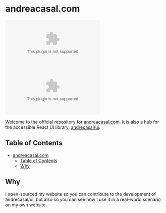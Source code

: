 # andreacasal.com

![GitHub last commit](https://img.shields.io/github/last-commit/andrecasal/andreacasal.com)
![GitHub license](https://img.shields.io/github/license/andrecasal/andreacasal.com)

Welcome to the official repository for [andreacasal.com](https://andrecasal.com). It is also a hub for the accessible React UI library, [andrecasal/ui](https://github.com/andrecasal/ui).

## Table of Contents

- [andreacasal.com](#andreacasalcom)
	- [Table of Contents](#table-of-contents)
	- [Why](#why)

## Why

I open-sourced my website so you can contribute to the development of andrecasal/ui, but also so you can see how I use it in a real-world scenario on my own website.
